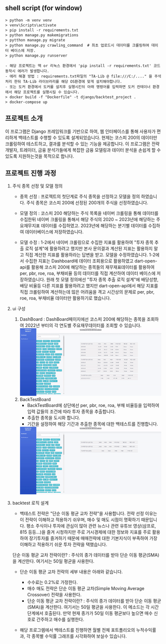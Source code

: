 ## shell script (for window)
``` 
> python -m venv venv
> venv\Scripts\activate
> pip install -r requirements.txt   
> python manage.py makemigrations  
> pytthon manage.py migrate 
> python manage.py crawling_command  # 최초 업로드시 데이터를 크롤링하여 데이터 베이스에 저장.
> python manage.py runserver

- 해당 프로젝트는 맥 or 리눅스 환경에서 'pip install -r requirements.txt' 코드 동작시 에러가 발생합니다.
- 에러 해결 방법 : requirements.txt파일의 "TA-Lib @ file:///C:/...." 을 주석처리 한뒤 TA-Lib 라이브러리를 해당 OS환경에 맞게 설치해야합니다.
- 또는 도커 환경에서 도커를 설치후 실행시킨뒤 아래 명령어를 입력하면 도커 컨테이너 환경에서 해당 프로젝트를 실행시킬 수 있습니다.
> docker build -f "Dockerfile" -t django/backtest_project .
> docker-compose up
```

## 프로젝트 소개

이 프로그램은 Django 프레임워크를 기반으로 하여, 웹 인터페이스를 통해 사용자가 편리하게 백테스트를 수행할 수 있도록 설계되었습니다. 현제는 코스피 200의 데이터만 크롤링하여 테스트하고, 결과를 분석할 수 있는 기능을 제공합니다. 이 프로그램은 전략 개발자, 트레이더, 금융 분석가들에게 복잡한 금융 모델링과 데이터 분석을 손쉽게 할 수 있도록 지원하는것을 목적으로 합니다.

## 프로젝트 진행 과정

1. 주식 종목 선정 및 모델 정의

    - 종목 선정 : 프로젝트의 첫단계로 주식 종목을 선정하고 모델을 정의 하였습니다.
        주식 종목은 코스피 200에 선정된 200개의 주식을 선정하였습니다.

    - 모델 정의 :
        코스피 200 해당하는 주식 목록을 네이버 크롤링을 통해 데이터를 수집한뒤 네이버 크롤링을 통해서 해당 주식의 2020 ~ 2023년에 해당하는 주요재무지표 데이터를 수집하였고. 2023년에 해당하는 분기별 데이터를 수집하여 데이터베이스에 저장하였습니다.
    
    - 모델 수정 :
        1-2에서 네이버 크롤링으로 수집한 지표를 활용하여 "투자 종목 추출 로직 설계"에 활용하려고 했지만 본사 문의결과 계산된 지표는 활용하지 말고 직접 계산한 지표를 활용하라는 답변을 받고. 모델을 수정하였습니다.
        1-2에서 수집한 지표는 Dashboard에 데이터 조회용으로 활용하였고
        dart-open-api를 활용해 코스피 200에 해당하는 종목들의 재무재표데이터를 활용하여 per, pbr, roe, roa, 부채비율 등의 데이터를 직접 계산하여 데이터 베이스에 저장하였습니다.
        원래 첫 모델 정의에선 "투자 종목 추출 로직 설계"에 배당성향, 배당 비율등 다른 지표를 활용하려고 했지만 dart-open-api에서 해당 지표를 직접 크롤링하여 계산하는데 많은 어려움을 격고 시간상의 문제로 per, pbr, roe, roa, 부채비율 데이터만 활용하기로 했습니다.

2. ui 구성 

    1. DashBoard : DashBoard페이지에선 코스피 200에 해당하는 종목을 조회하여 2022년 부터의 각 연도별 주요재무데이터를 조회할 수 있습니다.
        <img src="gif/dashboard.gif" alt="dashboard in action" width="600"/>
    2. BackTestBoard 
        - BackTestBoard에 상단에선 per, pbr, roe, roa, 부채 비율등을 입력하여 입력 값들의 조건에 따라 투자 종목을 추출합니다.
        - 추출한 종목을 도시화 합니다.
        - 기간을 설정하여 해당 기간과 추출한 종목에 대한 백테스트를 진행합니다.
        <img src="gif/backtestboard.gif" alt="backtestboard in action" width="600"/>

3. backtest 로직 설계

    - 백테스트 전략은 "단순 이동 평균 교차 전략"을 사용합니다.
    전략 선정 이유는 이 전략이 이해하고 적용하기 쉬우며, 매수 및 매도 시점이 명확하기 때문입니다. 평소 주식이나 투자에 관심이 많아 관련 뉴스나 관련 유튜브 영상(삼프로, 815 등등...)을 즐겨 시청하지만 주로 거시경제에 대한 정보와 지표를 주로 활용하여 장기투자를 즐겨하기 때문에 매매전략에 대한 기본지식이 부족하여 가장 이해하고 적용하기 쉬운 투자 전략을 택했습니다.

    단순 이동 평균 교차 전략이란? : 주식의 종가 데이터를 받아 단순 이동 평균(SMA)을 계산한다. 여기서는 50일 평균을 사용한다.

    - 단순 이동 평균 교차 전략의 세부 내용은 아래와 같습니다.
        - 수수료는 0.2%로 가정한다.
        - 매수 매도 전략은 단순 이동 평균 교차(Simple Moving Average Crossover) 전략을 사용한다.
        - 단순 이동 평균 교차 전략이란? : 주식의 종가 데이터를 받아 단순 이동 평균(SMA)을 계산한다. 여기서는 50일 평균을 사용한다.
        이 메소드는 각 시간 단계에서 호출된다. 만약 현재 종가가 50일 이동 평균보다 높으면 매수 신호로 간주하고 매수를 실행한다.
    
    - 해당 프로그렘에서 백테스트를 진행하면 월별 전체 포트폴리오의 누적수익률과, 각 종목별 수익률 그래프를 시각화하여 보실수 있습니다.




